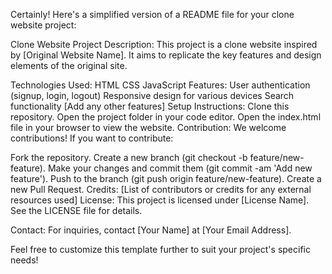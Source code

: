 
Certainly! Here's a simplified version of a README file for your clone website project:

Clone Website Project
Description:
This project is a clone website inspired by [Original Website Name]. It aims to replicate the key features and design elements of the original site.

Technologies Used:
HTML
CSS
JavaScript
Features:
User authentication (signup, login, logout)
Responsive design for various devices
Search functionality
[Add any other features]
Setup Instructions:
Clone this repository.
Open the project folder in your code editor.
Open the index.html file in your browser to view the website.
Contribution:
We welcome contributions! If you want to contribute:

Fork the repository.
Create a new branch (git checkout -b feature/new-feature).
Make your changes and commit them (git commit -am 'Add new feature').
Push to the branch (git push origin feature/new-feature).
Create a new Pull Request.
Credits:
[List of contributors or credits for any external resources used]
License:
This project is licensed under [License Name]. See the LICENSE file for details.

Contact:
For inquiries, contact [Your Name] at [Your Email Address].

Feel free to customize this template further to suit your project's specific needs!

